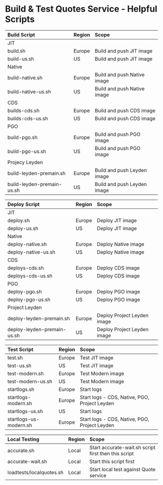 # Build & Test Quotes Service - Helpful Scripts

| Build Script              | Region | Scope |
| :---------------- | :------ | :---- |
| JIT ||
| build.sh        |   Europe   | Build and push JIT image|
| build-us.sh        |   US   | Build and push JIT image|
| Native ||
| build-native.sh        |   Europe   | Build and push Native image|
| build-native-us.sh        |   US   | Build and push Native image|
| CDS ||
| builds-cds.sh        |   Europe   | Build and push CDS image|
| builds-cds-us.sh        |   US   | Build and push CDS image|
| PGO ||
| build-pgo.sh        |   Europe   | Build and push PGO image|
| build-pgo-us.sh        |   US   | Build and push PGO image|
| Projecy Leyden
| build-leyden-premain.sh | Europe | Build and push Leyden image|
| build-leyden-premain-us.sh | US | Build and push Leyden image|


| Deploy Script              | Region | Scope |
| :---------------- | :------ | :---- |
| JIT ||
| deploy.sh        |   Europe   | Deploy JIT image|
| deploy-us.sh        |   US   | Deploy JIT image|
| Native ||
| deploy-native.sh        |   Europe   | Deploy Native image|
| deploy-native-us.sh        |   US   | Deploy Native image|
| CDS ||
| deploys-cds.sh        |   Europe   | Deploy CDS image|
| deploys-cds-us.sh        |   US   | Deploy CDS image|
| PGO ||
| deploy-pgo.sh        |   Europe   | Deploy PGO image|
| deploy-pgo-us.sh        |   US   | Deploy PGO image|
| Project Leyden
| deploy-leyden-premain.sh | Europe | Deploy Project Leyden image|
| deploy-leyden-premain-us.sh | US | Deploy Project Leyden image|


| Test Script              | Region | Scope |
| :---------------- | :------ | :---- |
| test.sh        |   Europe   | Test JIT image|
| test-us.sh        |   US   | Test JIT image|
| test-modern.sh        |   Europe   | Test Modern image|
| test-modern-us.sh        |   US   | Test Modern image|
| startlogs.sh        |   Europe   | Start logs|
| startlogs-modern.sh        |   Europe   | Start logs - CDS, Native, PGO, Project Leyden|
| startlogs-us.sh        |   US   | Start logs|
| startlogs-us-modern.sh        |   Europe   | Start logs - CDS, Native, PGO, Project Leyden|

| Local Testing              | Region | Scope |
| :---------------- | :------ | :---- |
| accurate.sh | Local | Start accurate-wait.sh script first then this script|
| accurate-wait.sh | Local | Start this script first|
| loadtests/localquotes.sh | Local | Start local test against Quote service|

